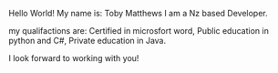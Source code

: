 Hello World!
My name is: Toby Matthews
I am a Nz based Developer.

my qualifactions are: Certified in microsfort word, Public education in python and C#, Private education in Java.

I look forward to working with you!
